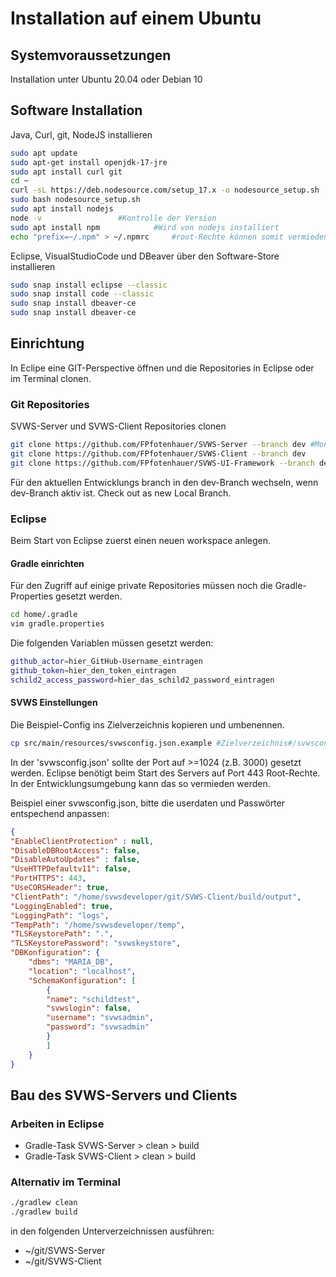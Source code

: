 # Installation auf einem Ubuntu

## Systemvoraussetzungen 
Installation unter Ubuntu 20.04 oder Debian 10

## Software Installation
Java, Curl, git, NodeJS installieren

```bash
sudo apt update
sudo apt-get install openjdk-17-jre
sudo apt install curl git
cd ~
curl -sL https://deb.nodesource.com/setup_17.x -o nodesource_setup.sh
sudo bash nodesource_setup.sh
sudo apt install nodejs
node -v 				#Kontrolle der Version
sudo apt install npm 			#Wird von nodejs installiert
echo "prefix=~/.npm" > ~/.npmrc 	#root-Rechte können somit vermieden werden
```

Eclipse, VisualStudioCode und DBeaver über den Software-Store installieren

```bash
sudo snap install eclipse --classic
sudo snap install code --classic
sudo snap install dbeaver-ce
sudo snap install dbeaver-ce
```
## Einrichtung 
In Eclipe eine GIT-Perspective öffnen und die Repositories in Eclipse oder im Terminal clonen.

### Git Repositories
SVWS-Server und SVWS-Client Repositories clonen

```bash
git clone https://github.com/FPfotenhauer/SVWS-Server --branch dev #Mono-Repository mit Core, DB und Apps
git clone https://github.com/FPfotenhauer/SVWS-Client --branch dev
git clone https://github.com/FPfotenhauer/SVWS-UI-Framework --branch dev	
````

Für den aktuellen Entwicklungs branch in den dev-Branch wechseln, wenn dev-Branch aktiv ist.
Check out as new Local Branch.

### Eclipse
Beim Start von Eclipse zuerst einen neuen workspace anlegen.
#### Gradle einrichten
Für den Zugriff auf einige private Repositories müssen noch die Gradle-Properties gesetzt werden.

```bash
cd home/.gradle
vim gradle.properties
```
		
Die folgenden Variablen müssen gesetzt werden: 	
```bash
github_actor=hier_GitHub-Username_eintragen
github_token=hier_den_token_eintragen
schild2_access_password=hier_das_schild2_password_eintragen
```

#### SVWS Einstellungen

Die Beispiel-Config ins Zielverzeichnis kopieren und umbenennen.

```bash
cp src/main/resources/svwsconfig.json.example #Zielverzeichnis#/svwsconfig.json
```
		
In der 'svwsconfig.json' sollte der Port auf >=1024 (z.B. 3000) gesetzt werden. 
Eclipse benötigt beim Start des Servers auf Port 443 Root-Rechte. 
In der Entwicklungsumgebung kann das so vermieden werden. 

Beispiel einer svwsconfig.json, bitte die userdaten und Passwörter entspechend anpassen:
		
```json
{
"EnableClientProtection" : null,
"DisableDBRootAccess": false,
"DisableAutoUpdates" : false,
"UseHTTPDefaultv11": false,
"PortHTTPS": 443,
"UseCORSHeader": true,
"ClientPath": "/home/svwsdeveloper/git/SVWS-Client/build/output",
"LoggingEnabled": true,
"LoggingPath": "logs",
"TempPath": "/home/svwsdeveloper/temp",
"TLSKeystorePath": ".",
"TLSKeystorePassword": "svwskeystore",
"DBKonfiguration": {
	"dbms": "MARIA_DB",
	"location": "localhost",
	"SchemaKonfiguration": [
		{
		"name": "schildtest",
		"svwslogin": false,
		"username": "svwsadmin",
		"password": "svwsadmin"
		}
		]
	}
}
```


## Bau des SVWS-Servers und Clients

### Arbeiten in Eclipse

+ Gradle-Task SVWS-Server > clean > build
+ Gradle-Task SVWS-Client > clean > build

### Alternativ im Terminal

```bash
./gradlew clean
./gradlew build
```
		
in den folgenden Unterverzeichnissen ausführen: 
+ ~/git/SVWS-Server 
+ ~/git/SVWS-Client 